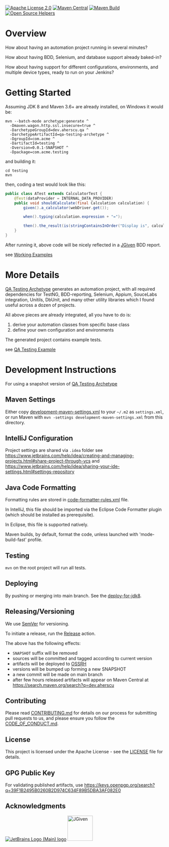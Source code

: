 [![Apache License 2.0](https://img.shields.io/badge/license-apache2-red.svg?style=flat-square)](http://opensource.org/licenses/Apache-2.0)
[![Maven Central](https://maven-badges.herokuapp.com/maven-central/dev.aherscu.qa/qa-automation/badge.svg)](https://search.maven.org/search?q=dev.aherscu)
[![Maven Build](https://github.com/adrian-herscu/qa-automation/actions/workflows/on-main-push.yml/badge.svg)](https://github.com/QA-Automation-Starter/qa-automation/actions)
[![Open Source Helpers](https://www.codetriage.com/adrian-herscu/qa-automation/badges/users.svg)](https://www.codetriage.com/adrian-herscu/qa-automation)

# Overview

How about having an automation project running in several minutes?

How about having BDD, Selenium, and database support already baked-in?

How about having support for different configurations, environments,
and multiple device types, ready to run on your Jenkins?

# Getting Started

Assuming JDK 8 and Maven 3.6+ are already installed, on Windows it would be:

```shell
mvn --batch-mode archetype:generate ^
  -Dmaven.wagon.http.ssl.insecure=true ^
  -DarchetypeGroupId=dev.aherscu.qa ^
  -DarchetypeArtifactId=qa-testing-archetype ^
  -DgroupId=com.acme ^
  -DartifactId=testing ^
  -Dversion=0.0.1-SNAPSHOT ^
  -Dpackage=com.acme.testing
```

and building it:

```shell
cd testing
mvn
```

then, coding a test would look like this:

```java
public class ATest extends CalculatorTest {
    @Test(dataProvider = INTERNAL_DATA_PROVIDER)
    public void shouldCalculate(final Calculation calculation) {
        given().a_calculator(webDriver.get());

        when().typing(calculation.expression + "=");

        then().the_result(is(stringContainsInOrder("Display is", calculation.result)));
    }
}
```

After running it, above code will be nicely reflected in
a [JGiven](https://jgiven.org/) BDD report.

see [Working Examples](qa-testing-example/README.md)

# More Details

[QA Testing Archetype](qa-testing-archetype/README.md) generates an automation
project, with all required dependencies for TestNG, BDD-reporting, Selenium,
Appium, SouceLabs integration, Unitils, DbUnit, and many other utility libraries
which I found useful across a dozen of projects.

All above pieces are already integrated, all you have to do is:

1. derive your automation classes from specific base class
2. define your own configuration and environments

The generated project contains example tests.

see [QA Testing Example](qa-testing-example/README.md)

# Development Instructions

For using a snapshot version
of [QA Testing Archetype](qa-testing-archetype/README.md)

## Maven Settings

Either copy [development-maven-settings.xml](development-maven-settings.xml) to
your `~/.m2` as `settings.xml`, or run Maven with
`mvn -settings development-maven-settings.xml` from this directory.

## IntelliJ Configuration

Project settings are shared via `.idea` folder
see <https://www.jetbrains.com/help/idea/creating-and-managing-projects.html#share-project-through-vcs>
and <https://www.jetbrains.com/help/idea/sharing-your-ide-settings.html#settings-repository>

## Java Code Formatting

Formatting rules are stored in
[code-formatter-rules.xml](code-formatter-rules.xml) file.

In IntelliJ, this file should be imported via the Eclipse Code Formatter plugin
(which should be installed as prerequisite).

In Eclipse, this file is supported natively.

Maven builds, by default, format the code, unless launched with
'mode-build-fast' profile.

## Testing

`mvn` on the root project will run all tests.

## Deploying

By pushing or merging into main branch.
See the [deploy-for-jdk8](.github/workflows/on-main-push.yml).

## Releasing/Versioning

We use [SemVer](http://semver.org/) for versioning.

To initiate a release, run the
[Release](.github/workflows/release.yml) action.

The above has the following effects:

* `SNAPSHOT` suffix will be removed
* sources will be committed and tagged according to current version
* artifacts will be deployed to [OSSRH](https://s01.oss.sonatype.org)
* versions will be bumped up forming a new SNAPSHOT
* a new commit will be made on main branch
* after few hours released artifacts will appear on Maven Central
  at https://search.maven.org/search?q=dev.aherscu

## Contributing

Please read [CONTRIBUTING.md](.github/CONTRIBUTING.md) for details on our
process for submitting pull requests to us, and please ensure you follow
the [CODE_OF_CONDUCT.md](.github/CODE_OF_CONDUCT.md).

## License

This project is licensed under the Apache License - see
the [LICENSE](LICENSE) file for details.

## GPG Public Key

For validating published artifacts, use
<https://keys.openpgp.org/search?q=39F1B2495B0260B2D974C634F89B5DBA3AF082E0>

## Acknowledgments

[![JetBrains Logo (Main) logo](https://resources.jetbrains.com/storage/products/company/brand/logos/jb_beam.svg)](https://www.jetbrains.com/community/opensource/#support)
[<img src="https://jgiven.org/img/logo.png" height="80" alt="JGiven">](https://jgiven.org)
